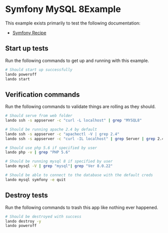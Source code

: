 # Symfony MySQL 8Example

This example exists primarily to test the following documentation:

* [Symfony Recipe](https://docs.lando.dev/symfony/config.html)

Start up tests
--------------

Run the following commands to get up and running with this example.

```bash
# Should start up successfully
lando poweroff
lando start
```

Verification commands
---------------------

Run the following commands to validate things are rolling as they should.

```bash
# Should serve from web folder
lando ssh -s appserver -c "curl -L localhost" | grep "MYSQL8"

# Should be running apache 2.4 by default
lando ssh -s appserver -c "apachectl -V | grep 2.4"
lando ssh -s appserver -c "curl -IL localhost" | grep Server | grep 2.4

# Should use php 5.6 if specified by user
lando php -v | grep "PHP 5.6"

# Should be running mysql 8 if specified by user
lando mysql -V | grep "mysql"| grep "Ver 8.0.22"

# Should be able to connect to the database with the default creds
lando mysql symfony -e quit
```

Destroy tests
-------------

Run the following commands to trash this app like nothing ever happened.

```bash
# Should be destroyed with success
lando destroy -y
lando poweroff
```
